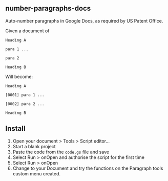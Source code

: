 ## number-paragraphs-docs

Auto-number paragraphs in Google Docs, as required by US Patent Office.

Given a document of

```
Heading A

para 1 ...

para 2

Heading B
```

Will become:

```
Heading A

[0001] para 1 ...

[0002] para 2 ...

Heading B
```

## Install

1. Open your document > Tools > Script editor...
2. Start a blank project
3. Paste the code from the `code.gs` file and save
4. Select Run > onOpen and authorise the script for the first time
5. Select Run > onOpen
5. Change to your Document and try the functions on the Paragraph tools custom menu created.

